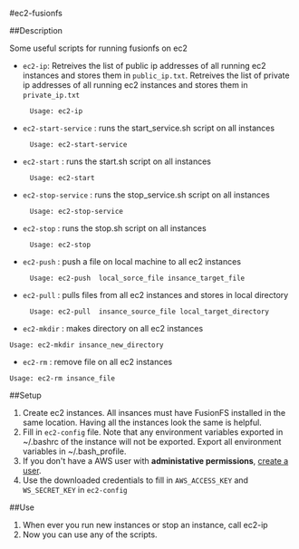 #ec2-fusionfs

##Description

Some useful scripts for running fusionfs on ec2

* `ec2-ip`: Retreives the list of public ip addresses of all running ec2 instances and stores them in `public_ip.txt`. Retreives the list of private ip addresses of all running ec2 instances and stores them in `private_ip.txt`

```
     Usage: ec2-ip
```

*  `ec2-start-service` : runs the start_service.sh script on all instances
```
     Usage: ec2-start-service
```

*  `ec2-start` : runs the start.sh script on all instances
```
     Usage: ec2-start
```

*  `ec2-stop-service` : runs the stop_service.sh script on all instances
```
     Usage: ec2-stop-service
```

*  `ec2-stop` : runs the stop.sh script on all instances
```
     Usage: ec2-stop
```

* `ec2-push` : push a file on local machine to all ec2 instances
```
     Usage: ec2-push  local_sorce_file insance_target_file
```

* `ec2-pull` : pulls files from all ec2 instances and stores in local directory
```
     Usage: ec2-pull  insance_source_file local_target_directory
``` 

* `ec2-mkdir` : makes directory on all ec2 instances
```
Usage: ec2-mkdir insance_new_directory
``` 

* `ec2-rm` : remove file on all ec2 instances
```
Usage: ec2-rm insance_file
``` 

##Setup
1. Create ec2 instances. All insances must have FusionFS installed in the same location. Having all the instances look the same is helpful. 
2. Fill in `ec2-config` file. Note that any environment variables exported in ~/.bashrc of the instance will not be exported. Export all environment variables in ~/.bash_profile. 
3. If you don't have a AWS user with **administative permissions**, [create a user](http://docs.aws.amazon.com/IAM/latest/UserGuide/ManagingCredentials.html). 
4. Use the downloaded credentials to fill in `AWS_ACCESS_KEY` and `WS_SECRET_KEY` in `ec2-config`

##Use
1. When ever you run new instances or stop an instance, call ec2-ip
2. Now you can use any of the scripts.
 



